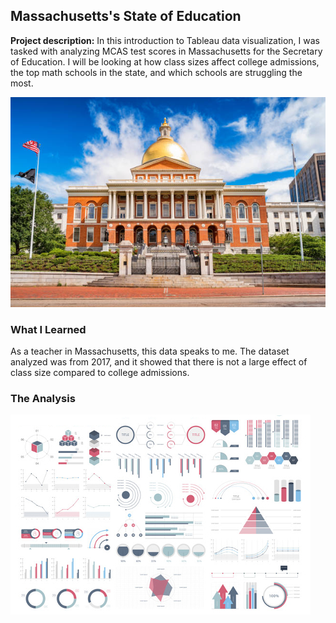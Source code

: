 ## Massachusetts's State of Education

**Project description:** In this introduction to Tableau data visualization, I was tasked with analyzing MCAS test scores in Massachusetts for the Secretary of Education. I will be looking at how class sizes affect college admissions, the top math schools in the state, and which schools are struggling the most.


<img src="images/state house.jpg?raw=true"/>

### What I Learned

As a teacher in Massachusetts, this data speaks to me. The dataset analyzed was from 2017, and it showed that there is not a large effect of class size compared to college admissions.


### The Analysis



<img src="images/dummy_thumbnail.jpg?raw=true"/>

